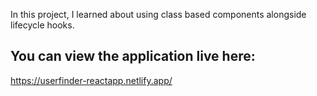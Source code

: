 In this project, I learned about using class based components alongside lifecycle hooks.

## You can view the application live here:
https://userfinder-reactapp.netlify.app/
